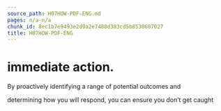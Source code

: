 ```yaml
---
source_path: H07HOW-PDF-ENG.md
pages: n/a-n/a
chunk_id: 8ec1b7e9493e2d9a2e7480d383cd5b8530607027
title: H07HOW-PDF-ENG
---
```

# immediate action.

By proactively identifying a range of potential outcomes and

determining how you will respond, you can ensure you don’t get caught
